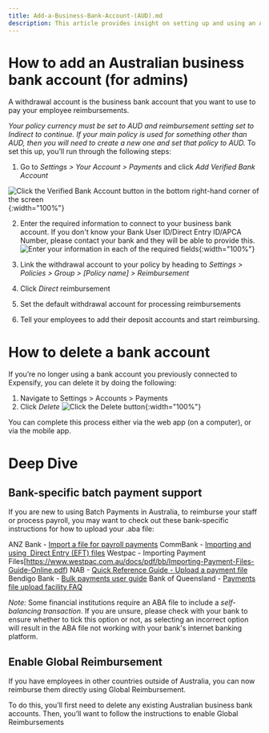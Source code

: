 ```yaml
---
title: Add-a-Business-Bank-Account-(AUD).md
description: This article provides insight on setting up and using an Australian Business Bank account in Expensify. 
---
```


# How to add an Australian business bank account (for admins)
A withdrawal account is the business bank account that you want to use to pay your employee reimbursements. 

_Your policy currency must be set to AUD and reimbursement setting set to Indirect to continue. If your main policy is used for something other than AUD, then you will need to create a new one and set that policy to AUD._ 
To set this up, you’ll run through the following steps:

1. Go to *Settings > Your Account > Payments* and click *Add Verified Bank Account*

![Click the Verified Bank Account button in the bottom right-hand corner of the screen](https://help.expensify.com/assets/images/add-vba-australian-account.png){:width="100%"}

2. Enter the required information to connect to your business bank account. If you don't know your Bank User ID/Direct Entry ID/APCA Number, please contact your bank and they will be able to provide this.
![Enter your information in each of the required fields](https://help.expensify.com/assets/images/add-vba-australian-account-modal.png){:width="100%"}

3. Link the withdrawal account to your policy by heading to *Settings > Policies > Group > [Policy name] > Reimbursement*
4. Click *Direct* reimbursement
5. Set the default withdrawal account for processing reimbursements 
6. Tell your employees to add their deposit accounts and start reimbursing. 

# How to delete a bank account
If you’re no longer using a bank account you previously connected to Expensify, you can delete it by doing the following:

1. Navigate to Settings > Accounts > Payments 
2. Click *Delete* 
![Click the Delete button](https://help.expensify.com/assets/images/delete-australian-bank-account.png){:width="100%"}

You can complete this process either via the web app (on a computer), or via the mobile app.

# Deep Dive
## Bank-specific batch payment support

If you are new to using Batch Payments in Australia, to reimburse your staff or process payroll, you may want to check out these bank-specific instructions for how to upload your .aba file:

ANZ Bank - [Import a file for payroll payments](https://www.anz.com.au/support/internet-banking/pay-transfer-business/payroll/import-file/)
CommBank - [Importing and using  Direct Entry (EFT) files](https://www.commbank.com.au/business/pds/003-279-importing-a-de-file.pdf)
Westpac - Importing Payment Files[https://www.westpac.com.au/docs/pdf/bb/Importing-Payment-Files-Guide-Online.pdf)
NAB - [Quick Reference Guide - Upload a payment file](https://www.nab.com.au/business/online-banking/nab-connect/help)
Bendigo Bank - [Bulk payments user guide](https://www.bendigobank.com.au/globalassets/documents/business/bulk-payments-user-guide.pdf)
Bank of Queensland - [Payments file upload facility FAQ](https://www.boq.com.au/help-and-support/online-banking/ob-faqs-and-support/faq-pfuf)

*Note:* Some financial institutions require an ABA file to include a *self-balancing transaction*. If you are unsure, please check with your bank to ensure whether to tick this option or not, as selecting an incorrect option will result in the ABA file not working with your bank's internet banking platform.

## Enable Global Reimbursement

If you have employees in other countries outside of Australia, you can now reimburse them directly using Global Reimbursement. 

To do this, you’ll first need to delete any existing Australian business bank accounts. Then, you’ll want to follow the instructions to enable Global Reimbursements
